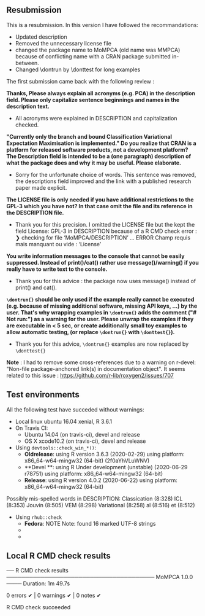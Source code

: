 ## Resubmission
This is a resubmission. In this version I have followed the recommandations:

* Updated description
* Removed the unnecessary license file
* changed the package name to MoMPCA (old name was MMPCA) because of conflicting name
  with a CRAN package submitted in-between.
* Changed \dontrun by \donttest for long examples


The first submission came back with the following review :

__Thanks, Please always explain all acronyms (e.g. PCA) in the description field. Please only capitalize sentence beginnings and names in the description text.__

  * All acronyms were explained in DESCRIPTION and capitalization checked.


__"Currently only the branch and bound Classification Variational Expectation  Maximisation is
implemented." Do you realize that CRAN is a platform for released software products, not a development platform? The Description field is intended to be a (one paragraph) description of what the package does and why it may be useful. Please elaborate.__

 * Sorry for the unfortunate choice of words. This sentence was removed, the descriptions field improved and the link with a published research paper made explicit.

__The LICENSE file is only needed if you have additional restrictions to the GPL-3 which you have not? In that case omit the file and its reference in the DESCRIPTION file.__

 * Thank you for this precision. I omitted the LICENSE file but the kept the field License: GPL-3 in DESCRIPTION because of a R CMD check error : 
 ❯ checking for file ‘MoMPCA/DESCRIPTION’ ... ERROR
  Champ requis mais manquant ou vide :
    ‘License’

__You write information messages to the console that cannot be easily suppressed. Instead of print()/cat() rather use message()/warning() if you really have to write text to the console.__

 * Thank you for this advice : the package now uses message() instead of print() and cat(). 

__`\dontrun{}` should be only used if the example really cannot be executed (e.g. because of missing additional software, missing API keys, ...) by the user. That's why wrapping examples in `\dontrun{}` adds the comment ("# Not run:") as a warning for the user. Please unwrap the examples if they are executable in < 5 sec, or create additionally small toy examples to allow automatic testing, (or replace `\dontrun{}` with `\donttest{}`).__

 * Thank you for this advice, `\dontrun{}` examples are now replaced by `\donttest{}` 


__Note__ : I had to remove some cross-references due to a warning on r-devel: "Non-file package-anchored link(s) in documentation object". It seems related to this issue : 
https://github.com/r-lib/roxygen2/issues/707


## Test environments
All the following test have succeded without warnings:

  * Local linux ubuntu 16.04 xenial, R 3.6.1
  * On Travis CI:
    * Ubuntu 14.04 (on travis-ci), devel and release
    * OS X xcode10.2 (on travis-ci), devel and release
 * Using `devtools::check_win_*()`:
    * **Oldrelease**: using R version 3.6.3 (2020-02-29) using platform: x86_64-w64-mingw32 (64-bit) (2f0aYhVLuWNV)
    * **Devel **:  using R Under development (unstable) (2020-06-29 r78751) using platform: x86_64-w64-mingw32 (64-bit)
    * **Release**: using R version 4.0.2 (2020-06-22) using platform: x86_64-w64-mingw32 (64-bit)
    
Possibly mis-spelled words in DESCRIPTION:
  Classication (8:328)
  ICL (8:353)
  Jouvin (8:505)
  VEM (8:298)
  Variational (8:258)
  al (8:516)
  et (8:512)
  
  * Using `rhub::check`
    * **Fedora**: NOTE   Note: found 16 marked UTF-8 strings
    *
    *
    
## Local R CMD check results
── R CMD check results ─────────────────────────────────────── MoMPCA 1.0.0 ────
Duration: 1m 49.7s

0 errors ✔ | 0 warnings ✔ | 0 notes ✔

R CMD check succeeded
